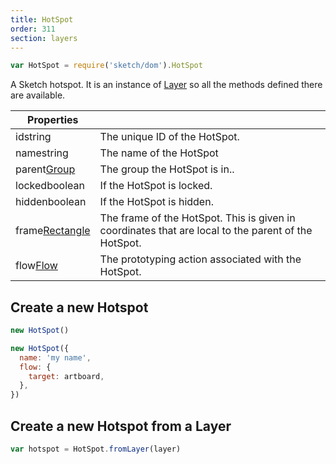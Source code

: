 ```yaml
---
title: HotSpot
order: 311
section: layers
---
```


```javascript
var HotSpot = require('sketch/dom').HotSpot
```

A Sketch hotspot. It is an instance of [Layer](#layer) so all the methods defined there are available.

| Properties                                                 |                                                                                                     |
| ---------------------------------------------------------- | --------------------------------------------------------------------------------------------------- |
| id<span class="arg-type">string</span>                     | The unique ID of the HotSpot.                                                                       |
| name<span class="arg-type">string</span>                   | The name of the HotSpot                                                                             |
| parent<span class="arg-type">[Group](#group)</span>        | The group the HotSpot is in..                                                                       |
| locked<span class="arg-type">boolean</span>                | If the HotSpot is locked.                                                                           |
| hidden<span class="arg-type">boolean</span>                | If the HotSpot is hidden.                                                                           |
| frame<span class="arg-type">[Rectangle](#rectangle)</span> | The frame of the HotSpot. This is given in coordinates that are local to the parent of the HotSpot. |
| flow<span class="arg-type">[Flow](#flow)</span>            | The prototyping action associated with the HotSpot.                                                 |

## Create a new Hotspot

```javascript
new HotSpot()
```

```javascript
new HotSpot({
  name: 'my name',
  flow: {
    target: artboard,
  },
})
```

## Create a new Hotspot from a Layer

```javascript
var hotspot = HotSpot.fromLayer(layer)
```
